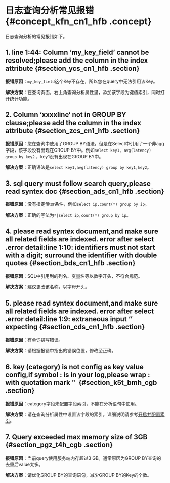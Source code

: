 # 日志查询分析常见报错 {#concept_kfn_cn1_hfb .concept}

日志查询分析的常见报错如下。

## 1. line 1:44: Column ‘my\_key\_field’ cannot be resolved;please add the column in the index attribute {#section_ycs_cn1_hfb .section}

**报错原因**：`my_key_field`这个Key不存在，所以您在query中无法引用该Key。

**解决方案**：在查询页面，右上角查询分析属性里，添加该字段为键值索引，同时打开统计功能。

## 2. Column ‘xxxxline‘ not in GROUP BY clause;please add the column in the index attribute {#section_zcs_cn1_hfb .section}

**报错原因**：您在查询中使用了GROUP BY语法，但是在Select中引用了一个非agg字段，该字段没有出现在GROUP BY中。例如`select key1, avg(latency) group by key2` ，key1没有出现在GROUP BY中。

**解决方案**：正确语法是`select key1,avg(latency) group by key1,key2`。

## 3. sql query must follow search query,please read syntex doc {#section_ads_cn1_hfb .section}

**报错原因**：没有指定filter条件，例如`select ip,count(*) group by ip`。

**解决方案**：正确的写法为`*|select ip,count(*) group by ip`。

## 4. please read syntex document,and make sure all related fields are indexed. error after select .error detail:line 1:10: identifiers must not start with a digit; surround the identifier with double quotes {#section_bds_cn1_hfb .section}

**报错原因**：SQL中引用到的列名、变量名等以数字开头，不符合规范。

**解决方案**：建议更改该名称，以字母开头。

## 5. please read syntex document,and make sure all related fields are indexed. error after select .error detail:line 1:9: extraneous input ‘’ expecting {#section_cds_cn1_hfb .section}

**报错原因**：有单词拼写错误。

**解决方案**：请根据报错中指出的错误位置，修改至正确。

## 6. key \(category\) is not config as key value config,if symbol : is in your log,please wrap : with quotation mark "  {#section_k5t_bmh_cgb .section}

**报错原因**：category字段未配置字段索引，不能在分析语句中使用。

**解决方案**：请在查询分析属性中设置该字段的索引。详细说明请参考[开启并配置索引](../../../../cn.zh-CN/用户指南/查询与分析/开启并配置索引.md)。

## 7. Query exceeded max memory size of 3GB {#section_pgz_t4h_cgb .section}

**报错原因**：当前query使用服务端内存超过3 GB。通常原因为GROUP BY查询的去重后value太多。

**解决方案**：请优化GROUP BY的查询语句，减少GROUP BY的Key的个数。

